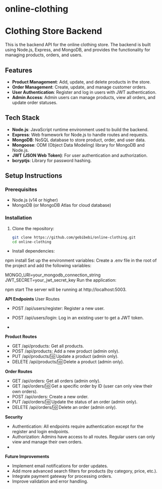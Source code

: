 # online-clothing
# Clothing Store Backend

This is the backend API for the online clothing store. The backend is built using Node.js, Express, and MongoDB, and provides the functionality for managing products, orders, and users.

## Features

- **Product Management**: Add, update, and delete products in the store.
- **Order Management**: Create, update, and manage customer orders.
- **User Authentication**: Register and log in users with JWT authentication.
- **Admin Access**: Admin users can manage products, view all orders, and update order statuses.

## Tech Stack

- **Node.js**: JavaScript runtime environment used to build the backend.
- **Express**: Web framework for Node.js to handle routes and requests.
- **MongoDB**: NoSQL database to store product, order, and user data.
- **Mongoose**: ODM (Object Data Modeling) library for MongoDB and Node.js.
- **JWT (JSON Web Token)**: For user authentication and authorization.
- **bcryptjs**: Library for password hashing.

## Setup Instructions

### Prerequisites

- Node.js (v14 or higher)
- MongoDB (or MongoDB Atlas for cloud database)

### Installation

1. Clone the repository:
   ```bash
   git clone https://github.com/gebibebi/online-clothing.git
   cd online-clothing

 - Install dependencies:


npm install
Set up the environment variables: Create a .env file in the root of the project and add the following variables:


MONGO_URI=your_mongodb_connection_string
JWT_SECRET=your_jwt_secret_key
Run the application:

npm start
The server will be running at http://localhost:5003.

**API Endpoints**
User Routes
- POST /api/users/register: Register a new user.
- POST /api/users/login: Log in an existing user to get a JWT token.

- 
**Product Routes**
- GET /api/products: Get all products.
- POST /api/products: Add a new product (admin only).
- PUT /api/products/:id: Update a product (admin only).
- DELETE /api/products/:id: Delete a product (admin only).

  
**Order Routes**
- GET /api/orders: Get all orders (admin only).
- GET /api/orders/:id: Get a specific order by ID (user can only view their own orders).
- POST /api/orders: Create a new order.
- PUT /api/orders/:id: Update the status of an order (admin only).
- DELETE /api/orders/:id: Delete an order (admin only).
  
**Security**
- Authentication: All endpoints require authentication except for the register and login endpoints.
- Authorization: Admins have access to all routes. Regular users can only view and manage their own orders.
- 
**Future Improvements**
- Implement email notifications for order updates.
- Add more advanced search filters for products (by category, price, etc.).
- Integrate payment gateway for processing orders.
- Improve validation and error handling.

